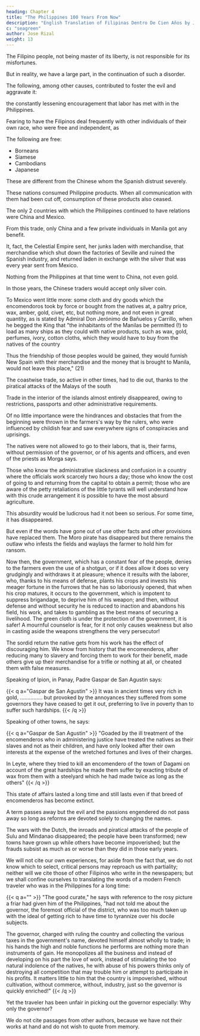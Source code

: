 ```yaml
---
heading: Chapter 4
title: "The Philippines 100 Years From Now"
description: "English Translation of Filipinas Dentro De Cien Años by Jose Rizal"
c: "seagreen"
author: Jose Rizal
weight: 13
---
```




<!-- We recognize the causes that, awoke the predisposition and provoked the evil: now let us see what foster and sustain it. 

In this connection, government and governed have to bow our heads and say: we deserve our fate.

When a house becomes disturbed and disordered, we should not accuse the youngest, child or the servants, but the head of it, especially if his authority is unlimited, he who does not act freely is not responsible for his actions. -->

The Filipino people, not being master of its liberty, is not responsible for its misfortunes.

But in reality, we have a large part, in the continuation of such a disorder.



The following, among other causes, contributed to foster the evil and aggravate it: 

the constantly lessening encouragement that labor has met with in the Philippines. 


Fearing to have the Filipinos deal frequently with other individuals of their own race, who were free and independent, as 


The following are free:
- Borneans
- Siamese
- Cambodians
- Japanese

These are different from the Chinese whom the Spanish distrust severely. 

<!-- , people who in their customs and feeling's differ greatly from the Chinese, the Government acted toward these others with great mistrust and great severity, as Morga testifies in the last pages of his work, until they finally ceased to come to the country.  -->


<!-- In fact, it seems that once an uprising' planned by the Borneans was suspected: we say suspected, for there was not even an attempt, although there were many executions. (19)  -->

These nations consumed Philippine products. When all communication with them had been cut off, consumption of these products also ceased. 

The only 2 countries with which the Philippines continued to have relations were China and Mexico.

From this trade, only China and a few private individuals in Manila got any benefit.

It, fact, the Celestial Empire sent, her junks laden with merchandise, that merchandise which shut down the factories of Seville and ruined the Spanish industry, and returned laden in exchange with the silver that was every year sent from Mexico.

Nothing from the Philippines at that time went to China, not even gold.

In those years, the Chinese traders would accept only silver coin.

To Mexico went little more: some cloth and dry goods which the encomendoros took by force or bought from the natives at, a paltry price, wax, amber, gold, civet, etc, but nothing more, and not even in great quantity, as is stated by Admiral Don Jerónimo de Bañuelos y Carrillo, when he begged the King that "the inhabitants of the Manilas be permitted (!) to load as many ships as they could with native products, such as wax, gold, perfumes, ivory, cotton cloths, which they would have to buy from the natives of the country 

Thus the friendship of those peoples would be gained, they would furnish New Spain with their merchandise and the money that is brought to Manila, would not leave this place," (21)

The coastwise trade, so active in other times, had to die out, thanks to the piratical attacks of the Malays of the south

Trade in the interior of the islands almost entirely disappeared, owing to restrictions, passports and other administrative requirements.

Of no little importance were the hindrances and obstacles that from the beginning were thrown in the farmers's way by the rulers, who were influenced by childish fear and saw everywhere signs of conspiracies and uprisings. 

The natives were not allowed to go to their labors, that is, their farms, without permission of the governor, or of his agents and officers, and even of the priests as Morga says.

Those who know the administrative slackness and confusion in a country where the officials work scarcely two hours a day; those who know the cost of going to and returning from the capital to obtain a permit; those who are aware of the petty retaliations of the little tyrants will well understand how with this crude arrangement it is possible to have the most absurd agriculture. 


This absurdity would be ludicrous had it not been so serious. For some time, it has disappeared.

But even if the words have gone out of use other facts and other provisions have replaced them. The Moro pirate has disappeared but there remains the outlaw who infests the fields and waylays the farmer to hold him for ransom.

Now then, the government, which has a constant fear of the people, denies to the farmers even the use of a shotgun, or if it does allow it does so very grudgingly and withdraws it at pleasure; whence it results with the laborer, who, thanks to his means of defense, plants his crops and invests his meager fortune in the furrows that he has so laboriously opened, that when his crop matures, it occurs to the government, which is impotent to suppress brigandage, to deprive him of his weapon; and then, without defense and without security he is reduced to inaction and abandons his field, his work, and takes to gambling as the best means of securing a livelihood. The green cloth is under the protection of the government, it is safer! A mournful counselor is fear, for it not only causes weakness but also in casting aside the weapons strengthens the very persecutor!

The sordid return the native gets from his work has the effect of discouraging him. We know from history that the encomenderos, after reducing many to slavery and forcing them to work for their benefit, made others give up their merchandise for a trifle or nothing at all, or cheated them with false measures.


Speaking of Ipion, in Panay, Padre Gaspar de San Agustin says: 

{{< q a="Gaspar de San Agustin" >}}
It was in ancient times very rich in gold, …………… but provoked by the annoyances they suffered from some governors they have ceased to get it out, preferring to live in poverty than to suffer such hardships.
{{< /q >}}


Speaking of other towns, he says: 

{{< q a="Gaspar de San Agustin" >}}
"Goaded by the ill treatment of the encomenderos who in administering justice have treated the natives as their slaves and not as their children, and have only looked after their own interests at the expense of the wretched fortunes and lives of their charges.

In Leyte, where they tried to kill an encomendero of the town of Dagami on account of the great hardships he made them suffer by exacting tribute of wax from them with a steelyard which he had made twice as long as the others"
{{< /q >}}


This state of affairs lasted a long time and still lasts even if that breed of encomenderos has become extinct. 

A term passes away but the evil and the passions engendered do not pass away so long as reforms are devoted solely to changing the names.

The wars with the Dutch, the inroads and piratical attacks of the people of Sulu and Mindanao disappeared; the people have been transformed; new towns have grown up while others have become impoverished; but the frauds subsist as much as or worse than they did in those early years. 

We will not cite our own experiences, for aside from the fact that, we do not know which to select, critical persons may reproach us with partiality; neither will we cite those of other Filipinos who write in the newspapers; but we shall confine ourselves to translating the words of a modern French traveler who was in the Philippines for a long time:

{{< q a="" >}}
"The good curate," he says with reference to the rosy picture a friar had given him of the Philippines, "had not told me about the governor, the foremost official of the district, who was too much taken up with the ideal of getting rich to have time to tyrannize over his docile subjects.

The governor, charged with ruling the country and collecting the various taxes in the government's name, devoted himself almost wholly to trade; in his hands the high and noble functions he performs are nothing more than instruments of gain. He monopolizes all the business and instead of developing on his part the love of work, instead of stimulating the too natural indolence of the natives, he with abuse of his powers thinks only of destroying all competition that may trouble him or attempt to participate in his profits. It matters little to him that the country is impoverished, without cultivation, without commerce, without, industry, just so the governor is quickly enriched!"
{{< /q >}}

Yet the traveler has been unfair in picking out the governor especially: Why only the governor?

We do not cite passages from other authors, because we have not their works at hand and do not wish to quote from memory.

